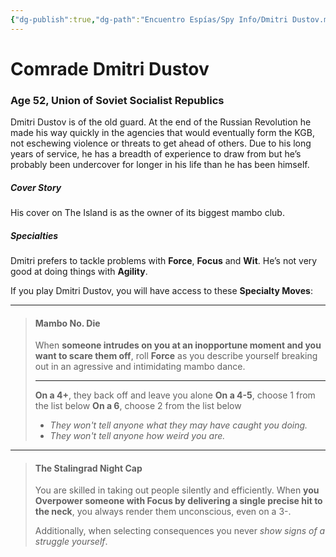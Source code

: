 ```yaml
---
{"dg-publish":true,"dg-path":"Encuentro Espías/Spy Info/Dmitri Dustov.md","permalink":"/encuentro-espias/spy-info/dmitri-dustov/","tags":["TTRPG/Games/EE"]}
---
```


# Comrade Dmitri Dustov
### Age 52, Union of Soviet Socialist Republics

Dmitri Dustov is of the old guard. At the end of the Russian Revolution he made his way quickly in the agencies that would eventually form the KGB, not eschewing violence or threats to get ahead of others. Due to his long years of service, he has a breadth of experience to draw from but he’s probably been undercover for longer in his life than he has been himself. 

##### Cover Story
His cover on The Island is as the owner of its biggest mambo club.

##### Specialties
Dmitri prefers to tackle problems with **Force**, **Focus** and **Wit**. He’s not very good at doing things with **Agility**.

If you play Dmitri Dustov, you will have access to these **Specialty Moves**:

---

>#### Mambo No. Die
>When **someone intrudes on you at an inopportune moment and you want to scare them off**, roll **Force** as you describe yourself breaking out in an agressive and intimidating mambo dance. 
>
>---
>**On a 4+**, they back off and leave you alone
>**On a 4-5**, choose 1 from the list below
>**On a 6**, choose 2 from the list below
>
>- *They won't tell anyone what they may have caught you doing.*
>- *They won't tell anyone how weird you are.*

---
>#### The Stalingrad Night Cap
>You are skilled in taking out people silently and efficiently. When **you Overpower someone with Focus by delivering a single precise hit to the neck**, you always render them unconscious, even on a 3-. 
>
>Additionally, when selecting consequences you never *show signs of a struggle yourself*.